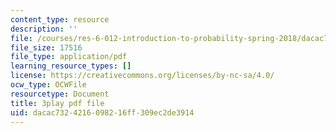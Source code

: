 ```yaml
---
content_type: resource
description: ''
file: /courses/res-6-012-introduction-to-probability-spring-2018/dacac7324216098216ff309ec2de3914_Yh5bR7X3ch8.pdf
file_size: 17516
file_type: application/pdf
learning_resource_types: []
license: https://creativecommons.org/licenses/by-nc-sa/4.0/
ocw_type: OCWFile
resourcetype: Document
title: 3play pdf file
uid: dacac732-4216-0982-16ff-309ec2de3914
---
```

